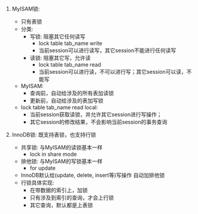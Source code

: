 1. MyISAM锁:
    - 只有表锁
    - 分类:
        - 写锁: 阻塞其它任何读写
            - lock table tab_name write
            - 当前session可以进行读写，其它session不能进行任何读写
        - 读锁: 阻塞其它写，允许读
            - lock table tab_name read
            - 当前session可以进行读，不可以进行写；其它session可以读，不能写
    - MyISAM:
        - 查询前，自动给涉及的所有表加读锁
        - 更新前，自动给涉及的表加写锁
    - lock table tab_name read local:
        - 当前session获取读锁，并允许其它session进行写操作；
        - 其它session的修改结果，不会影响当前session的事务查询
        
2. InnoDB锁: 既支持表锁，也支持行锁
    - 共享锁: 与MyISAM的读锁基本一样
        - lock in share mode
    - 排他锁: 与MyISAM的写锁基本一样
        - for update
    - InnoDB默认给(update, delete, insert等)写操作
    自动加排他锁
    - 行锁具体实现:
        - 在带数据的索引上，加锁
        - 只有涉及到索引的查询，才会上行锁
        - 其它查询，默认都是上表锁